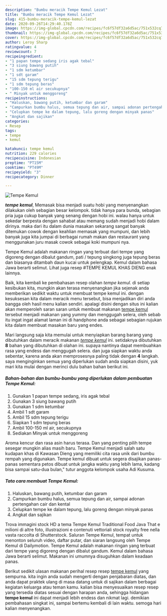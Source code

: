 ```yaml
---
description: "Bumbu meracik Tempe Kemul Lezat"
title: "Bumbu meracik Tempe Kemul Lezat"
slug: 415-bumbu-meracik-tempe-kemul-lezat
date: 2020-09-26T14:29:40.178Z
image: https://img-global.cpcdn.com/recipes/fc6f57df32a6d5ac/751x532cq70/tempe-kemul-foto-resep-utama.jpg
thumbnail: https://img-global.cpcdn.com/recipes/fc6f57df32a6d5ac/751x532cq70/tempe-kemul-foto-resep-utama.jpg
cover: https://img-global.cpcdn.com/recipes/fc6f57df32a6d5ac/751x532cq70/tempe-kemul-foto-resep-utama.jpg
author: Leroy Sharp
ratingvalue: 4
reviewcount: 7
recipeingredient:
- "1 papan tempe sedang iris agak tebal"
- "3 siung bawang putih"
- "1 sdm ketumbar"
- "1 sdt garam"
- "15 sdm tepung terigu"
- "1 sdm tepung beras"
- "100-150 ml air secukupnya"
- " Minyak untuk menggoreng"
recipeinstructions:
- "Haluskan, bawang putih, ketumbar dan garam"
- "Campurkan bumbu halus, semua tepung dan air, sampai adonan pertengahan cair dan kental"
- "Celupkan tempe ke dalam tepung, lalu goreng dengan minyak panas"
- "Angkat dan sajikan"
categories:
- Resep
tags:
- tempe
- kemul

katakunci: tempe kemul 
nutrition: 229 calories
recipecuisine: Indonesian
preptime: "PT15M"
cooktime: "PT49M"
recipeyield: "3"
recipecategory: Dinner

---
```



![Tempe Kemul](https://img-global.cpcdn.com/recipes/fc6f57df32a6d5ac/751x532cq70/tempe-kemul-foto-resep-utama.jpg)

<b><i>tempe kemul</i></b>, Memasak bisa menjadi suatu hobi yang menyenangkan dilakukan oleh sebagian besar kelompok. tidak hanya para bunda, sebagian pria juga cukup banyak yang senang dengan hobi ini. walau hanya untuk sekedar berpesta dengan sahabat atau memang sudah menjadi hobi dalam dirinya. maka dari itu dalam dunia masakan sekarang sangat banyak ditemukan cowok dengan keahlian memasak yang mumpuni, dan lebih banyak juga kita jumpai di berbagai rumah makan dan restaurant yang menggunakan juru masak cowok sebagai koki mumpuni nya.

Tempe Kemul adalah makanan ringan yang terbuat dari tempe yang digoreng dengan dibalut gandum, pati / tepung singkong juga tepung beras dan biasanya ditambah daun kucai untuk pelengkap. Kemul dalam bahasa Jawa berarti selimut. Lihat juga resep #TEMPE KEMUL KHAS DIENG enak lainnya.

Baik, kita kembali ke pembahasan resep olahan <i>tempe kemul</i>. di setiap kesibukan kita, mungkin akan terasa menyenangkan jika sejenak anda memberikan sedikit waktu untuk membuat tempe kemul ini. dengan kesuksesan kita dalam meracik menu tersebut, bisa menjadikan diri anda bangga oleh hasil menu kalian sendiri. apalagi disini dengan situs ini kalian akan memperoleh saran saran untuk membuat makanan <u>tempe kemul</u> tersebut menjadi makanan yang yummy dan menggugah selera, oleh sebab itu ingat ingat alamat laman ini di handphone anda sebagai sebagian rujukan kita dalam membuat masakan baru yang endes.


Mari langsung saja kita memulai untuk menyiapkan barang barang yang dibutuhkan dalam meracik makanan <u><i>tempe kemul</i></u> ini. setidaknya dibutuhkan <b>8</b> bahan yang dibutuhkan di olahan ini. supaya nantinya dapat membuahkan rasa yang endess dan menggugah selera. dan juga siapkan waktu anda sebentar, karena anda akan memprosesnya paling tidak dengan <b>4</b> langkah. saya menginginkan semua yang diperlukan sudah anda siapkan disini, yuk mari kita mulai dengan merinci dulu bahan bahan berikut ini.

<!--inarticleads1-->

##### Bahan-bahan dan bumbu-bumbu yang diperlukan dalam pembuatan Tempe Kemul:

1. Gunakan 1 papan tempe sedang, iris agak tebal
1. Gunakan 3 siung bawang putih
1. Gunakan 1 sdm ketumbar
1. Ambil 1 sdt garam
1. Ambil 15 sdm tepung terigu
1. Siapkan 1 sdm tepung beras
1. Ambil 100-150 ml air, secukupnya
1. Sediakan  Minyak untuk menggoreng


Aroma kencur dan rasa asin harus terasa. Dan yang penting pilih tempe sesegar mungkin alias masih baru. Tempe Kemul menjadi salah satu kudapan khas di Kawasan Dieng yang memiliki cita rasa unik dari bumbu rempah yang digunakan. Tempe kemul dibuat untuk segera disajikan panas-panas sementara petos dibuat untuk jangka waktu yang lebih lama, kadang bisa sampai satu-dua bulan,&#34; tutur anggota kelompok usaha Adi Kusuma. 

<!--inarticleads2-->

##### Tata cara membuat Tempe Kemul:

1. Haluskan, bawang putih, ketumbar dan garam
1. Campurkan bumbu halus, semua tepung dan air, sampai adonan pertengahan cair dan kental
1. Celupkan tempe ke dalam tepung, lalu goreng dengan minyak panas
1. Angkat dan sajikan


Trova immagini stock HD a tema Tempe Kemul Traditional Food Java That e milioni di altre foto, illustrazioni e contenuti vettoriali stock royalty free nella vasta raccolta di Shutterstock. Saluran Tempe Kemul, tempat untuk menonton seluruh video, daftar putar, dan siaran langsung oleh Tempe Kemul di Dailymotion. Tempe Kemul adalah makanan ringan yang terbuat dari tempe yang digoreng dengan dibalut gandum. Kemul dalam bahasa Jawa berarti selimut. Makanan ini umumnya disuguhkan dalam keadaan panas. 

Berikut sedikit ulasan makanan perihal resep resep <u>tempe kemul</u> yang sempurna. kita ingin anda sudah mengerti dengan penjabaran diatas, dan anda dapat praktek ulang di masa datang untuk di sajikan dalam berbagai kegiatan keluarga atau teman kamu. kalian bisa menyesuaikan resep resep yang tersedia diatas sesuai dengan harapan anda, sehingga hidangan <b>tempe kemul</b> ini dapat menjadi lebih endess dan nikmat lagi. demikian pembahasan singkat ini, sampai bertemu kembali di lain waktu. semoga hari kalian menyenangkan.
